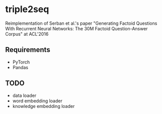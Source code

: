 # triple2seq
Reimplementation of Serban et al.'s paper "Generating Factoid Questions With Recurrent Neural Networks: The 30M Factoid Question-Answer Corpus" at ACL'2016

## Requirements

* PyTorch
* Pandas

## TODO

* data loader
* word embedding loader
* knowledge embedding loader
